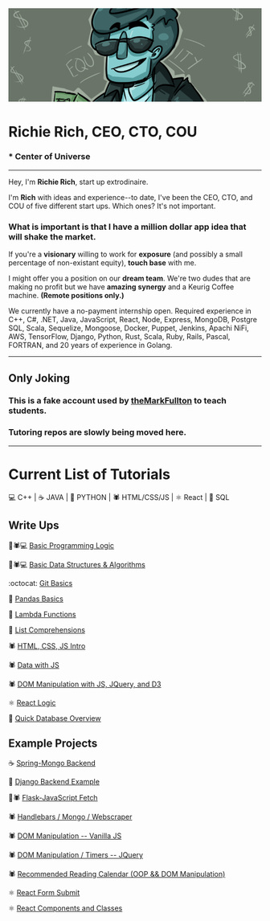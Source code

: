 <img src="banner.png">

# **Richie Rich, CEO, CTO, COU**

### \* Center of Universe

---

Hey, I'm **Richie Rich**, start up extrodinaire.

I'm **Rich** with ideas and experience--to date, I've been the CEO, CTO, and COU of five different start ups. Which ones? It's not important.

### **What is important is that I have a million dollar app idea that will shake the market.**

If you're a **visionary** willing to work for **exposure** (and possibly a small percentage of non-existant equity), **touch base** with me.

I might offer you a position on our **dream team**. We're two dudes that are making no profit but we have **amazing synergy** and a Keurig Coffee machine. **(Remote positions only.)**

We currently have a no-payment internship open. Required experience in C++, C#, .NET, Java, JavaScript, React, Node, Express, MongoDB, Postgre SQL, Scala, Sequelize, Mongoose, Docker, Puppet, Jenkins, Apachi NiFi, AWS, TensorFlow, Django, Python, Rust, Scala, Ruby, Rails, Pascal, FORTRAN, and 20 years of experience in Golang.

---

## Only Joking

### This is a fake account used by [theMarkFullton](https://github.com/themarkfullton) to teach students.

### Tutoring repos are slowly being moved here.

---

# Current List of Tutorials

💻 C++ | ☕ JAVA  | 🐍 PYTHON |  🕷️ HTML/CSS/JS  | ⚛️ React | 🐘 SQL

## Write Ups

🐍🕷️💻 [Basic Programming Logic](https://github.com/therichierich/basic-programming-logic)

🐍🕷️💻 [Basic Data Structures & Algorithms](https://github.com/therichierich/basic-data-structures-and-algorithms)

:octocat: [Git Basics](https://github.com/therichierich/basic-git-commands)

🐍 [Pandas Basics](https://github.com/therichierich/basics-of-pandas)

🐍 [Lambda Functions](https://github.com/therichierich/functionalProgrammingForStudentsInAHurry/blob/main/lambda.md)

🐍 [List Comprehensions](https://github.com/therichierich/functionalProgrammingForStudentsInAHurry/blob/main/listcomp.md)

🕷️ [HTML, CSS, JS Intro](https://github.com/therichierich/html-css-js-intro)

🕷️ [Data with JS](https://github.com/therichierich/js-arrays)

🕷️ [DOM Manipulation with JS, JQuery, and D3](https://github.com/therichierich/dom-manipulation-js)

⚛️ [React Logic](https://github.com/therichierich/react-logic)

🐘 [Quick Database Overview](https://github.com/therichierich/quick-database-overview)



## Example Projects

☕ [Spring-Mongo Backend](https://github.com/themarkfullton/patchwork-back-end)

🐍 [Django Backend Example](https://github.com/themarkfullton/blog-backend)

🐍🕷️ [Flask-JavaScript Fetch](https://github.com/themarkfullton/example-flask-javascript-fetch)

🕷️ [Handlebars / Mongo / Webscraper](https://github.com/themarkfullton/balmy-la-webscraper)

🕷️ [DOM Manipulation -- Vanilla JS](https://github.com/themarkfullton/Word-Guess-Game)

🕷️ [DOM Manipulation / Timers -- JQuery](https://github.com/themarkfullton/JSDOMTimersExample)

🕷️ [Recommended Reading Calendar (OOP && DOM Manipulation)](https://github.com/themarkfullton/recc-reading-calendar)

⚛️ [React Form Submit](https://github.com/themarkfullton/react-form-submit)

⚛️ [React Components and Classes](https://github.com/therichierich/react-bird-watch)

